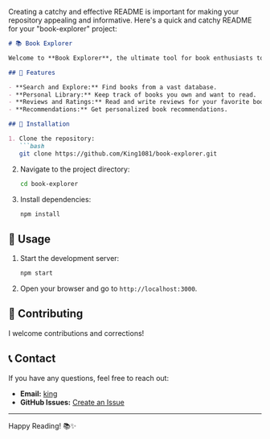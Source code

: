 Creating a catchy and effective README is important for making your repository appealing and informative. Here's a quick and catchy README for your "book-explorer" project:

```markdown
# 📚 Book Explorer

Welcome to **Book Explorer**, the ultimate tool for book enthusiasts to discover, explore, and manage their reading list!

## 🚀 Features

- **Search and Explore:** Find books from a vast database.
- **Personal Library:** Keep track of books you own and want to read.
- **Reviews and Ratings:** Read and write reviews for your favorite books.
- **Recommendations:** Get personalized book recommendations.

## 🔧 Installation

1. Clone the repository:
   ```bash
   git clone https://github.com/King1081/book-explorer.git
   ```
2. Navigate to the project directory:
   ```bash
   cd book-explorer
   ```
3. Install dependencies:
   ```bash
   npm install
   ```

## 🎉 Usage

1. Start the development server:
   ```bash
   npm start
   ```
2. Open your browser and go to `http://localhost:3000`.

## 📖 Contributing

I welcome contributions and corrections! 

## 📞 Contact

If you have any questions, feel free to reach out:

- **Email:** [king](papahquansah@gmail.com)
- **GitHub Issues:** [Create an Issue](https://github.com/King1081/book-explorer/issues)

---

Happy Reading! 📚✨

```

